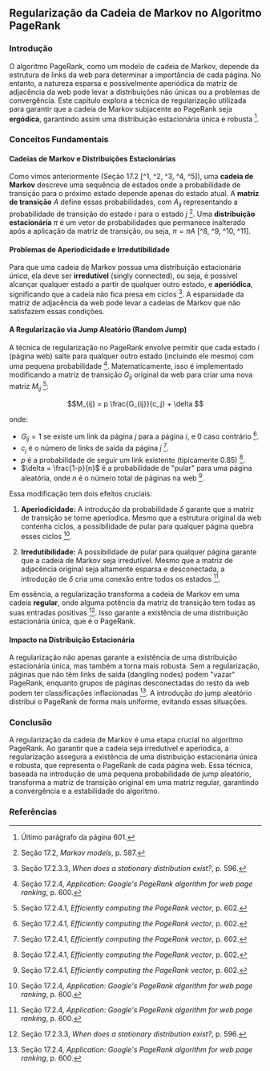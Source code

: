 ## Regularização da Cadeia de Markov no Algoritmo PageRank

### Introdução
O algoritmo PageRank, como um modelo de cadeia de Markov, depende da estrutura de links da web para determinar a importância de cada página. No entanto, a natureza esparsa e possivelmente aperiódica da matriz de adjacência da web pode levar a distribuições não únicas ou a problemas de convergência. Este capítulo explora a técnica de regularização utilizada para garantir que a cadeia de Markov subjacente ao PageRank seja **ergódica**, garantindo assim uma distribuição estacionária única e robusta [^6].

### Conceitos Fundamentais
#### Cadeias de Markov e Distribuições Estacionárias
Como vimos anteriormente (Seção 17.2 [^1, ^2, ^3, ^4, ^5]), uma **cadeia de Markov** descreve uma sequência de estados onde a probabilidade de transição para o próximo estado depende apenas do estado atual. A **matriz de transição** $A$ define essas probabilidades, com $A_{ij}$ representando a probabilidade de transição do estado $i$ para o estado $j$ [^1].  Uma **distribuição estacionária** $\pi$ é um vetor de probabilidades que permanece inalterado após a aplicação da matriz de transição, ou seja, $\pi = \pi A$ [^8, ^9, ^10, ^11].

#### Problemas de Aperiodicidade e Irredutibilidade
Para que uma cadeia de Markov possua uma distribuição estacionária *única*, ela deve ser **irredutível** (singly connected), ou seja, é possível alcançar qualquer estado a partir de qualquer outro estado, e **aperiódica**, significando que a cadeia não fica presa em ciclos [^10]. A esparsidade da matriz de adjacência da web pode levar a cadeias de Markov que não satisfazem essas condições.

#### A Regularização via Jump Aleatório (Random Jump)
A técnica de regularização no PageRank envolve permitir que cada estado $i$ (página web) salte para qualquer outro estado (incluindo ele mesmo) com uma pequena probabilidade [^13]. Matematicamente, isso é implementado modificando a matriz de transição $G_{ij}$ original da web para criar uma nova matriz $M_{ij}$ [^14]:

$$M_{ij} = p \frac{G_{ij}}{c_j} + \delta $$

onde:
*   $G_{ij} = 1$ se existe um link da página $j$ para a página $i$, e 0 caso contrário [^14].
*   $c_j$ é o número de links de saída da página $j$ [^14].
*   $p$ é a probabilidade de seguir um link existente (tipicamente 0.85) [^14].
*   $\delta = \frac{1-p}{n}$ é a probabilidade de "pular" para uma página aleatória, onde $n$ é o número total de páginas na web [^14].

Essa modificação tem dois efeitos cruciais:

1.  **Aperiodicidade:** A introdução da probabilidade $\delta$ garante que a matriz de transição se torne aperiodica. Mesmo que a estrutura original da web contenha ciclos, a possibilidade de pular para qualquer página quebra esses ciclos [^13].

2.  **Irredutibilidade:**  A possibilidade de pular para qualquer página garante que a cadeia de Markov seja irredutível. Mesmo que a matriz de adjacência original seja altamente esparsa e desconectada, a introdução de $\delta$ cria uma conexão entre todos os estados [^13].

Em essência, a regularização transforma a cadeia de Markov em uma cadeia **regular**, onde alguma potência da matriz de transição tem todas as suas entradas positivas [^10]. Isso garante a existência de uma distribuição estacionária única, que é o PageRank.

#### Impacto na Distribuição Estacionária
A regularização não apenas garante a existência de uma distribuição estacionária única, mas também a torna mais robusta. Sem a regularização, páginas que não têm links de saída (dangling nodes) podem "vazar" PageRank, enquanto grupos de páginas desconectadas do resto da web podem ter classificações inflacionadas [^13]. A introdução do jump aleatório distribui o PageRank de forma mais uniforme, evitando essas situações.

### Conclusão
A regularização da cadeia de Markov é uma etapa crucial no algoritmo PageRank. Ao garantir que a cadeia seja irredutível e aperiodica, a regularização assegura a existência de uma distribuição estacionária única e robusta, que representa o PageRank de cada página web. Essa técnica, baseada na introdução de uma pequena probabilidade de jump aleatório, transforma a matriz de transição original em uma matriz regular, garantindo a convergência e a estabilidade do algoritmo.

### Referências
[^1]: Seção 17.2, *Markov models*, p. 587.
[^2]: Seção 17.2.1, *Transition matrix*, p. 587.
[^3]: Figura 17.1, *State transition diagrams for some simple Markov chains*, p. 588.
[^4]: Equação 17.2, p. 588.
[^5]: Seção 17.2.2, *Application: Language modeling*, p. 589.
[^6]: Último parágrafo da página 601.
[^7]: Seção 17.2.3, *Stationary distribution of a Markov chain*, p. 593.
[^8]: Equação 17.21, p. 594.
[^9]: Figura 17.3, p. 595.
[^10]: Seção 17.2.3.3, *When does a stationary distribution exist?*, p. 596.
[^11]: Teorema 17.2.1, p. 596.
[^12]: Teorema 17.2.2, p. 599.
[^13]: Seção 17.2.4, *Application: Google\'s PageRank algorithm for web page ranking*, p. 600.
[^14]: Seção 17.2.4.1, *Efficiently computing the PageRank vector*, p. 602.
<!-- END -->